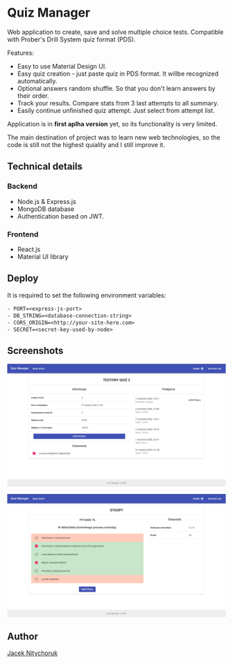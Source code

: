 # Quiz Manager

Web application to create, save and solve multiple choice tests. Compatible with Prober's Drill System quiz format (PDS).

Features:
- Easy to use Material Design UI.
- Easy quiz creation - just paste quiz in PDS format. It willbe recognized automatically.
- Optional answers random shuffle. So that you don't learn answers by their order.
- Track your results. Compare stats from 3 last attempts to all summary.
- Easily continue unfinished quiz attempt. Just select from attempt list.

Application is in **first aplha version** yet, so its functionality is very limited. 

The main destination of project was to learn new web technologies, so the code is still not the highest quiality and I still improve it. 

## Technical details

### Backend

- Node.js & Express.js
- MongoDB database
- Authentication based on JWT.

### Frontend

- React.js
- Material UI library

## Deploy

It is required to set the following environment variables:

```
- PORT=<express-js-port>
- DB_STRING=<database-connection-string>
- CORS_ORIGIN=<http://your-site-here.com>
- SECRET=<secret-key-used-by-node>
```

## Screenshots

![Quiz summary](doc/2020-09-09-13-05-45.png)

![Quiz attempt](doc/2020-09-09-12-59-34.png)


## Author

[Jacek Nitychoruk](https://github.com/Jck-eN)